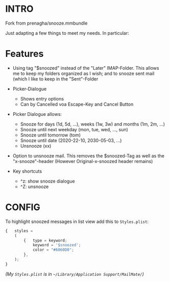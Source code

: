 # INTRO
Fork from prenagha/snooze.mmbundle

Just adapting a few things to meet my needs. In particular:

# Features

* Using tag "$snoozed" instead of the "Later" IMAP-Folder. This allows me to keep my folders organized as I wish; and to snooze sent mail (which I like to keep in the "Sent"-Folder

* Picker-Dialogue 
  * Shows entry options
  * Can by Cancelled voa Escape-Key and Cancel Button

* Picker Dialogue allows:
  * Snooze for days (1d, 5d, ...), weeks (1w, 3w) and months (1m, 2m, ...)
  * Snooze until next weekday (mon, tue, wed, ..., sun)
  * Snooze until tomorrow (tom)
  * Snooze until date (2020-22-10, 2030-05-03, ...)
  * Unsnooze (xx)

* Option to unsnooze mail. This removes the $snoozed-Tag as well as the "x-snooze"-header (However Original-x-snoozed header remains)

* Key shortcuts
  * ^z: show snooze dialogue
  * ^Z: unsnooze

# CONFIG

To highlight snoozed messages in list view add this to `Styles.plist`:
```javascript
{   styles = 
    (
        {   type = keyword;
            keyword = '$snoozed';
            color = "#6060D0";
        },
	);
}
```

*(My `Styles.plist` is in `~/Library/Application Support/MailMate/`)*

